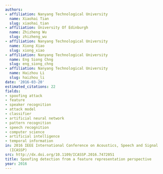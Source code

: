 ```yaml
---
authors:
- affiliation: Nanyang Technological University
  name: Xiaohai Tian
  slug: xiaohai_tian
- affiliation: University Of Edinburgh
  name: Zhizheng Wu
  slug: zhizheng_wu
- affiliation: Nanyang Technological University
  name: Xiong Xiao
  slug: xiong_xiao
- affiliation: Nanyang Technological University
  name: Eng Siong Chng
  slug: eng_siong_chng
- affiliation: Nanyang Technological University
  name: Haizhou Li
  slug: haizhou_li
date: '2016-03-20'
estimated_citations: 22
fields:
- spoofing attack
- feature
- speaker recognition
- attack model
- classifier
- artificial neural network
- pattern recognition
- speech recognition
- computer science
- artificial intelligence
- temporal information
in: 2016 IEEE International Conference on Acoustics, Speech and Signal Processing
  (ICASSP)
src: http://dx.doi.org/10.1109/ICASSP.2016.7472051
title: Spoofing detection from a feature representation perspective
year: 2016
---
```


